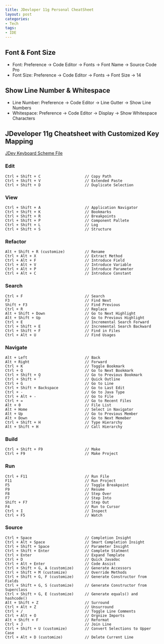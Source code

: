 ```yaml
---
title: JDevloper 11g Personal CheatSheet
layout: post
categories:
- Tech
tags:
- IDE
---
```


## Font & Font Size
* Font: Preference -> Code Editor -> Fonts -> Font Name -> Source Code Pro
* Font Size: Preference -> Code Editor -> Fonts -> Font Size -> 14

## Show Line Number & Whitespace
* Line Number: Preference -> Code Editor -> Line Gutter -> Show Line Numbers
* Whitespace: Preference -> Code Editor -> Display -> Show Whitespace Characters

## JDeveloper 11g Cheatsheet with Customized Key Mapping 

[JDev Keyboard Scheme File](http://sunus.github.io/files/posts/AllenJDevKeyMapping.xml) 

### Edit
	Ctrl + Shift + C					// Copy Path
	Ctrl + Shift + V					// Extended Paste
	Ctrl + Shift + D					// Duplicate Selection

### View
	Ctrl + Shift + A					// Application Navigator
	Ctrl + Shift + K					// Bookmarks
	Ctrl + Shift + R					// Breakpoints
	Ctrl + Shift + P					// Component Pallete
	Ctrl + Shift + L					// Log 
	Ctrl + Shift + S					// Structure

### Refactor
	Alt + Shift + R (customize) 		// Rename 
	Ctrl + Alt + X						// Extract Method
	Ctrl + Alt + F						// Introduce Field
	Ctrl + Alt + V						// Introduce Variable
	Ctrl + Alt + P						// Introduce Parameter
	Ctrl + Alt + C						// Introduce Constant

### Search
	Ctrl + F							// Search
	F3									// Find Next
	Shift + F3							// Find Previous
	Ctrl + R							// Replace
	Alt + Shift + Down					// Go to Next Highlight
	Alt + Shift + Up					// Go to Previous Highlight
	Ctrl + E							// Incremental Search Forward
	Ctrl + Shift + E					// Incremental Search Backward
	Ctrl + Shift + F					// Find in Files
	Ctrl + Alt + U						// Find Usages

### Navigate
	Alt + Left							// Back
	Alt + Right 						// Forward
	Ctrl + K							// Toggle Bookmark
	Ctrl + Q							// Go to Next Bookmark
	Ctrl + Shift + Q					// Go to Previous Bookmark
	Ctrl + Shift + `					// Quick Outline
	Ctrl + G							// Go to Line
	Ctrl + Shift + Backspace			// Go to Last Edit
	Ctrl + -							// Go to Java Type
	Ctrl + Alt + -						// Go to File
	Ctrl + =							// Go to Recent Files
	Alt + 0								// File List
	Alt + Home							// Select in Navigator
	Alt + Up							// Go to Previous Member
	Alt + Down							// Go to Next Memeber
	Ctrl + Shift + H					// Type Hierarchy
	Alt + Shift + H						// Call Hierarchy

### Build
	Ctrl + Shift + F9					// Make 
	Ctrl + F9							// Make Project

### Run
	Ctrl + F11							// Run File
	F11									// Run Project
	F5									// Toggle Breakpoint
	F9									// Resume
	F8									// Step Over
	F7									// Step Into
	Shift + F7							// Step Out
	F4 									// Run to Cursor	
	Ctrl + I							// Inspect
	Ctrl + F5							// Watch

### Source
	Ctrl + Space						// Completion Insight
	Ctrl + Alt + Space					// Smart Completion Insight
	Ctrl + Shift + Space				// Parameter Insight
	Ctrl + Shift + Enter				// Complete Statment
	Ctrl + Enter						// Expand Template	
	Ctrl + D 							// Quick Javadoc
	Ctrl + Alt + Enter					// Code Assist	
	Ctrl + Shift + G, A (customize)		// Generate Accessors
	Ctrl + Shift + M (customize)		// Override Methods
	Ctrl + Shift + G, F (customize)		// Generate Constructor from Fields
	Ctrl + Shift + G, S (customize)		// Generate Constructor from Superclass
	Ctrl + Shift + G, E (customize)		// Generate equals() and hashcode()
	Alt + Shift + Z						// Surround
	Ctrl + Alt + Z						// Unsurround
	Ctrl + /							// Toggle Line Comments
	Ctrl + Alt + O						// Orgnize Imports
	Alt + Shift + F						// Reformat
	Ctrl + J							// Join Line
	Ctrl + Shift + U (customize)		// Convert Selections to Upper Case
	Ctrl + Alt + D (customize)			// Delete Current Line

[^note-id]: [JDev Keyboard Scheme File](http://sunus.github.io/files/posts/AllenJDevKeyMapping.xml) 




